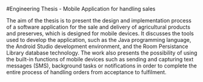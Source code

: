 #Engineering Thesis - Mobile Application for handling sales

The aim of the thesis is to present the design and implementation process of a software application for the sale and delivery of agricultural products and preserves, which is designed for mobile devices. It discusses the tools used to develop the application, such as the Java programming language, the Android Studio development environment, and the Room Persistance Library database technology. The work also presents the possibility of using the built-in functions of mobile devices such as sending and capturing text messages (SMS), background tasks or notifications in order to complete the entire process of handling orders from acceptance to fulfilment.
